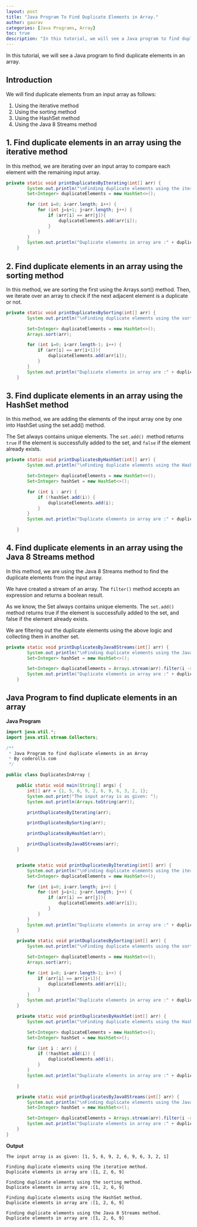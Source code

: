 ```yaml
---
layout: post  
title: "Java Program To Find Duplicate Elements in Array."  
author: gaurav  
categories: [Java Programs, Array]  
toc: true
description: "In this tutorial, we will see a Java program to find duplicate elements in an array."
---
```


In this tutorial, we will see a Java program to find duplicate elements in an array.

## Introduction

We will find duplicate elements from an input array as follows:

1. Using the iterative method
2. Using the sorting method
3. Using the HashSet method
4. Using the Java 8 Streams method

## 1. Find duplicate elements in an array using the iterative method

In this method, we are iterating over an input array to compare each element with the remaining input array. 

```java
private static void printDuplicatesByIterating(int[] arr) {
        System.out.println("\nFinding duplicate elements using the iterative method.");
        Set<Integer> duplicateElements = new HashSet<>();

        for (int i=0; i<arr.length; i++) {
            for (int j=i+1; j<arr.length; j++) {
                if (arr[i] == arr[j]){
                    duplicateElements.add(arr[i]);
                }
            }
        }
        System.out.println("Duplicate elements in array are :" + duplicateElements);
    }
```



## 2. Find duplicate elements in an array using the sorting method

In this method, we are sorting the first using the Arrays.sort() method.  Then, we iterate over an array to check if the next adjacent element is a duplicate or not.

```java
private static void printDuplicatesBySorting(int[] arr) {
        System.out.println("\nFinding duplicate elements using the sorting method.");

        Set<Integer> duplicateElements = new HashSet<>();
        Arrays.sort(arr);

        for (int i=0; i<arr.length-1; i++) {
            if (arr[i] == arr[i+1]){
                duplicateElements.add(arr[i]);
            }
        }
        System.out.println("Duplicate elements in array are :" + duplicateElements);
    }
```



## 3. Find duplicate elements in an array using the HashSet method

In this method, we are adding the elements of the input array one by one into HashSet using the set.add() method. 

The Set always contains unique elements. The `set.add() `method returns `true` if the element is successfully added to the set, and `false` if the element already exists.

```java
private static void printDuplicatesByHashSet(int[] arr) {
        System.out.println("\nFinding duplicate elements using the HashSet method.");

        Set<Integer> duplicateElements = new HashSet<>();
        Set<Integer> hashSet = new HashSet<>();

        for (int i : arr) {
            if (!hashSet.add(i)) {
                duplicateElements.add(i);
            }
        }
        System.out.println("Duplicate elements in array are :" + duplicateElements);

    }
```

## 4. Find duplicate elements in an array using the Java 8 Streams method

In this method, we are using the Java 8 Streams method to find the duplicate elements from the input array.

We have created a stream of an array. The `filter()` method accepts an expression and returns a boolean result.

As we know, the Set always contains unique elements. The `set.add()` method returns true if the element is successfully added to the set, and false if the element already exists.

We are filtering out the duplicate elements using the above logic and collecting them in another set.

```java
private static void printDuplicatesByJava8Streams(int[] arr) {
        System.out.println("\nFinding duplicate elements using the Java 8 Streams method.");
        Set<Integer> hashSet = new HashSet<>();

        Set<Integer> duplicateElements = Arrays.stream(arr).filter(i -> !hashSet.add(i)).boxed().collect(Collectors.toSet());
        System.out.println("Duplicate elements in array are :" + duplicateElements);
    }
```



## Java Program to find duplicate elements in an array

**Java Program**

```java
import java.util.*;
import java.util.stream.Collectors;

/**
 * Java Program to find duplicate elements in an Array
 * By coderolls.com
 */

public class DuplicatesInArray {

    public static void main(String[] args) {
        int[] arr = {1, 5, 6, 9, 2, 6, 9, 6, 3, 2, 1};
        System.out.print("The input array is as given: ");
        System.out.println(Arrays.toString(arr));

        printDuplicatesByIterating(arr);

        printDuplicatesBySorting(arr);

        printDuplicatesByHashSet(arr);

        printDuplicatesByJava8Streams(arr);
    }


    private static void printDuplicatesByIterating(int[] arr) {
        System.out.println("\nFinding duplicate elements using the iterative method.");
        Set<Integer> duplicateElements = new HashSet<>();

        for (int i=0; i<arr.length; i++) {
            for (int j=i+1; j<arr.length; j++) {
                if (arr[i] == arr[j]){
                    duplicateElements.add(arr[i]);
                }
            }
        }
        System.out.println("Duplicate elements in array are :" + duplicateElements);
    }

    private static void printDuplicatesBySorting(int[] arr) {
        System.out.println("\nFinding duplicate elements using the sorting method.");

        Set<Integer> duplicateElements = new HashSet<>();
        Arrays.sort(arr);

        for (int i=0; i<arr.length-1; i++) {
            if (arr[i] == arr[i+1]){
                duplicateElements.add(arr[i]);
            }
        }
        System.out.println("Duplicate elements in array are :" + duplicateElements);
    }

    private static void printDuplicatesByHashSet(int[] arr) {
        System.out.println("\nFinding duplicate elements using the HashSet method.");

        Set<Integer> duplicateElements = new HashSet<>();
        Set<Integer> hashSet = new HashSet<>();

        for (int i : arr) {
            if (!hashSet.add(i)) {
                duplicateElements.add(i);
            }
        }
        System.out.println("Duplicate elements in array are :" + duplicateElements);

    }

    private static void printDuplicatesByJava8Streams(int[] arr) {
        System.out.println("\nFinding duplicate elements using the Java 8 Streams method.");
        Set<Integer> hashSet = new HashSet<>();

        Set<Integer> duplicateElements = Arrays.stream(arr).filter(i -> !hashSet.add(i)).boxed().collect(Collectors.toSet());
        System.out.println("Duplicate elements in array are :" + duplicateElements);
    }
}
```

**Output**

```
The input array is as given: [1, 5, 6, 9, 2, 6, 9, 6, 3, 2, 1]

Finding duplicate elements using the iterative method.
Duplicate elements in array are :[1, 2, 6, 9]

Finding duplicate elements using the sorting method.
Duplicate elements in array are :[1, 2, 6, 9]

Finding duplicate elements using the HashSet method.
Duplicate elements in array are :[1, 2, 6, 9]

Finding duplicate elements using the Java 8 Streams method.
Duplicate elements in array are :[1, 2, 6, 9]
```

